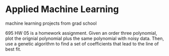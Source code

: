 # Applied Machine Learning
machine learning projects from grad school 

695 HW 05 is a homework assignment. Given an order three polynomial, plot the orignial polynomial plus the same polynomial with noisy data. 
Then, use a genetic algorithm to find a set of coefficients that lead to the line of best fit. 
